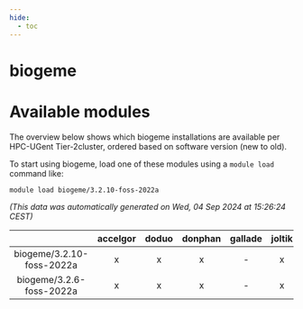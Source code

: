 ```yaml
---
hide:
  - toc
---
```


biogeme
=======

# Available modules


The overview below shows which biogeme installations are available per HPC-UGent Tier-2cluster, ordered based on software version (new to old).

To start using biogeme, load one of these modules using a `module load` command like:

```shell
module load biogeme/3.2.10-foss-2022a
```

*(This data was automatically generated on Wed, 04 Sep 2024 at 15:26:24 CEST)*  

| |accelgor|doduo|donphan|gallade|joltik|shinx|skitty|
| :---: | :---: | :---: | :---: | :---: | :---: | :---: | :---: |
|biogeme/3.2.10-foss-2022a|x|x|x|-|x|-|x|
|biogeme/3.2.6-foss-2022a|x|x|x|-|x|-|x|
